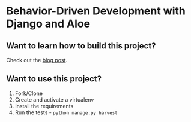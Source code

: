 # Behavior-Driven Development with Django and Aloe

## Want to learn how to build this project?

Check out the [blog post](https://testdriven.io/behavior-driven-development-with-django-and-aloe).

## Want to use this project?

1. Fork/Clone
1. Create and activate a virtualenv
1. Install the requirements
1. Run the tests - `python manage.py harvest`
